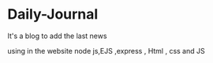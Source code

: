 # Daily-Journal
It's a blog to add the last news  

using in the website node js,EJS ,express , Html , css and JS
